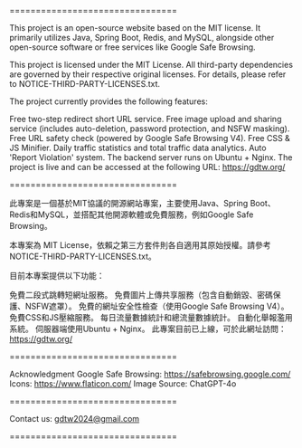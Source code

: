 ================================

This project is an open-source website based on the MIT license. It primarily utilizes Java, Spring Boot, Redis, and MySQL, alongside other open-source software or free services like Google Safe Browsing.

This project is licensed under the MIT License. All third-party dependencies are governed by their respective original licenses. For details, please refer to NOTICE-THIRD-PARTY-LICENSES.txt.

The project currently provides the following features:

Free two-step redirect short URL service.
Free image upload and sharing service (includes auto-deletion, password protection, and NSFW masking).
Free URL safety check (powered by Google Safe Browsing V4).
Free CSS & JS Minifier.
Daily traffic statistics and total traffic data analytics.
Auto 'Report Violation' system.
The backend server runs on Ubuntu + Nginx.
The project is live and can be accessed at the following URL:
https://gdtw.org/

================================

此專案是一個基於MIT協議的開源網站專案，主要使用Java、Spring Boot、Redis和MySQL，並搭配其他開源軟體或免費服務，例如Google Safe Browsing。

本專案為 MIT License，依賴之第三方套件則各自適用其原始授權。請參考 NOTICE-THIRD-PARTY-LICENSES.txt。

目前本專案提供以下功能：

免費二段式跳轉短網址服務。
免費圖片上傳共享服務（包含自動銷毀、密碼保護、NSFW遮罩）。
免費的網址安全性檢查（使用Google Safe Browsing V4）。
免費CSS和JS壓縮服務。
每日流量數據統計和總流量數據統計。
自動化舉報濫用系統。
伺服器端使用Ubuntu + Nginx。
此專案目前已上線，可於此網址訪問：
https://gdtw.org/

================================

Acknowledgment
Google Safe Browsing: https://safebrowsing.google.com/
Icons: https://www.flaticon.com/
Image Source: ChatGPT-4o

================================

Contact us:
gdtw2024@gmail.com

================================